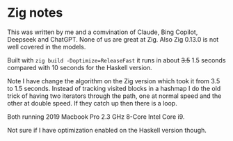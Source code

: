 # Zig notes

This was written by me and a comvination of Claude, Bing Copilot, Deepseek and ChatGPT.
None of us are great at Zig. Also Zig 0.13.0 is not well covered in the models.

Built with `zig build -Doptimize=ReleaseFast` it runs in about ~~3.5~~ 1.5 seconds compared with 10 seconds for the Haskell version.

Note I have change the algorithm on the Zig version which took it from 3.5 to 1.5 seconds. Instead of tracking visited blocks in a hashmap I do the old trick of having two iterators through the path, one at normal speed and the other at double speed. If they catch up then there is a loop.

Both running 2019 Macbook Pro 2.3 GHz 8-Core Intel Core i9.

Not sure if I have optimization enabled on the Haskell version though.
